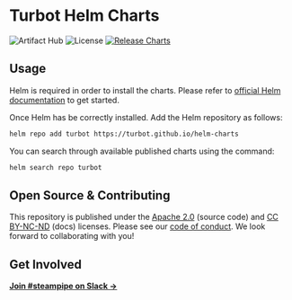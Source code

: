 # Turbot Helm Charts
![Artifact Hub](https://img.shields.io/endpoint?url=https://artifacthub.io/badge/repository/turbot)
![License](https://img.shields.io/badge/License-Apache%202.0-blue.svg)
[![Release Charts](https://github.com/turbot/helm-charts/actions/workflows/release.yaml/badge.svg)](https://github.com/turbot/helm-charts/actions/workflows/release.yaml)

## Usage

Helm is required in order to install the charts.
Please refer to [official Helm documentation](https://helm.sh/docs/) to get started.

Once Helm has be correctly installed. Add the Helm repository as follows:

```sh
helm repo add turbot https://turbot.github.io/helm-charts
```

You can search through available published charts using the command:

```sh
helm search repo turbot
```

## Open Source & Contributing

This repository is published under the [Apache 2.0](https://www.apache.org/licenses/LICENSE-2.0) (source code) and [CC BY-NC-ND](https://creativecommons.org/licenses/by-nc-nd/2.0/) (docs) licenses. Please see our [code of conduct](https://github.com/turbot/.github/blob/main/CODE_OF_CONDUCT.md). We look forward to collaborating with you!

## Get Involved

**[Join #steampipe on Slack →](https://turbot.com/community/join)**
